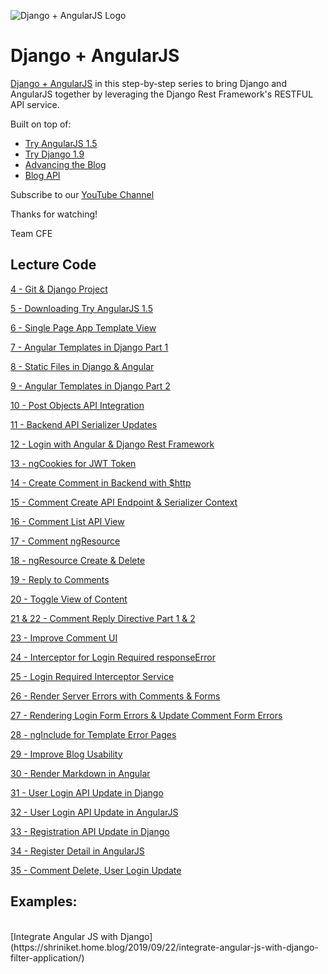 ![Django + AngularJS Logo](https://cfe-static.s3.amazonaws.com/media/django-angularjs/images/Djangoangularjs.png)

# Django + AngularJS

[Django + AngularJS](https://www.codingforentrepreneurs.com/projects/django-angularjs/) in this step-by-step series to bring Django and AngularJS together by leveraging the Django Rest Framework's RESTFUL API service.

Built on top of:

- [Try AngularJS 1.5](https://www.codingforentrepreneurs.com/projects/try-angularjs-15/)
- [Try Django 1.9](https://www.youtube.com/playlist?list=PLEsfXFp6DpzQFqfCur9CJ4QnKQTVXUsRy)
- [Advancing the Blog](https://www.youtube.com/playlist?list=PLEsfXFp6DpzQB82YbmKKBy2jKdzpZKczn)
- [Blog API](https://www.youtube.com/playlist?list=PLEsfXFp6DpzTOcOVdZF-th7BS_GYGguAS)


Subscribe to our [YouTube Channel](http://joincfe.com/projects)

Thanks for watching!

Team CFE

## Lecture Code

[4 - Git & Django Project](../../tree/2f73efbc3a833f1d3ae887ffe46bc372f4ddc89e)

[5 - Downloading Try AngularJS 1.5](../../tree/5112bb32710bca14b6154966d1c4184611bd3699)

[6 - Single Page App Template View](../../tree/9aabf2a2a2ac67f9e401d0b2a5c948384f01a216)

[7 - Angular Templates in Django Part 1](../../tree/fd7988b6fa087fd164152e8f63ae1896affe454e)

[8 - Static Files in Django & Angular](../../tree/afaf493bedd40b5a31e60b72224e1f98a075dd41)

[9 - Angular Templates in Django Part 2](../../tree/6502e6b0566ce9ba086ce49ecbb9f10c17589d8c)

[10 - Post Objects API Integration](../../tree/01fc1b2eed5c86f89bed9d617ae475078fe64d89)

[11 - Backend API Serializer Updates](../../tree/06d2c1a7302b181b406089f9c853a72375f7bcdb)

[12 - Login with Angular & Django Rest Framework](../../tree/7b3cb318e12279d77372a10d28fcb9a8433ca5f0)

[13 - ngCookies for JWT Token](../../tree/d8a5d076bf88257fd4bf68ff6ed14a75a4742e6b)

[14 - Create Comment in Backend with $http](../../tree/ed3326c8dac9647592f6256b66a51ed8dc045300)

[15 - Comment Create API Endpoint & Serializer Context](../../tree/adeafebb56738c3ee49462760b4ada2a0e03ab5b)

[16 - Comment List API View](../../tree/cdbe0237cd4dc88dbf0a5f6aedeb83f70490d660)

[17 - Comment ngResource](../../tree/923a687695ef30971f1bae3abb6c2f9ecd0ced07)

[18 - ngResource Create & Delete](../../tree/18b1e16f999161bb23f29aab9c628a0bbfbe13b2)

[19 - Reply to Comments](../../tree/7f2e668bcacfb3c9eb8ef3b2f893081f6680ee88)

[20 - Toggle View of Content](../../tree/7fac2a7456d0a22492e5a463e020258282deee54)


[21 & 22 - Comment Reply Directive Part 1 & 2](../../tree/a0c37c7b0926e4c65a7e55f2a7c6f823a2a45bc9)

[23 - Improve Comment UI](../../tree/9245bb06c90963fccf8968c3bed16686d6323c93)

[24 - Interceptor for Login Required responseError](../../tree/1859abc0a1b5fa400d9dc02c10c7283a25f9028b)

[25 - Login Required Interceptor Service](../../tree/b5efda4a14948a36c3d18b92a4c439749ef55432)

[26 - Render Server Errors with Comments & Forms](../../tree/d34e6d46d16ea8bf362702101c79057a7ea58a5d)

[27 - Rendering Login Form Errors & Update Comment Form Errors](../../tree/e5a2c39bfa9d88c7cb1b2038782af335b5219c58)

[28 - ngInclude for Template Error Pages](../../tree/9c99090dd3f38c586498fd886b397a35a5b26fc6)

[29 - Improve Blog Usability](../../tree/3934a014310cac657d8d02397dc81ef6e126c67f)

[30 - Render Markdown in Angular](../../tree/e59567ea69c4759254efd41532326263a81354ad)

[31 - User Login API Update in Django](../../tree/17a7c60a846f7ac292763877618e3c15e81a6e56)

[32 - User Login API Update in AngularJS](../../tree/8eaa5493dd3c4b5ad75822df7dd7f47cf0291844)

[33 - Registration API Update in Django](../../tree/af713591b8104cfd728f33a6c409cbd339a4fa30)

[34 - Register Detail in AngularJS](../../tree/00f22fa8fa93c1aa67b4f7cc188e903ec90e7afb)

[35 - Comment Delete, User Login Update](../../tree/aba30f042e9c6b59e652d86c2e461ffb4323c644)

## Examples:
<br/>
[Integrate Angular JS with Django](https://shriniket.home.blog/2019/09/22/integrate-angular-js-with-django-filter-application/)


